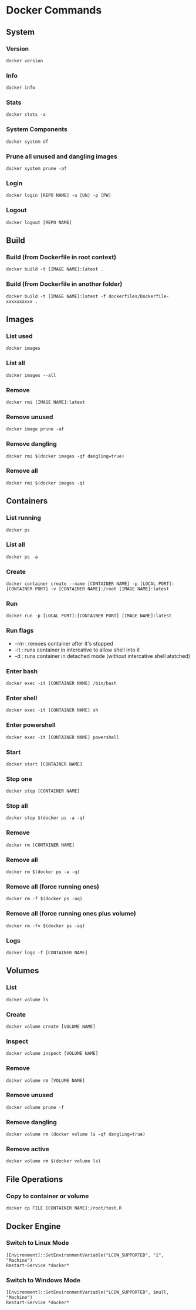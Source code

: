 # Docker Commands
## System
### Version
```
docker version
```
### Info
```
docker info
```
### Stats
```
docker stats -a
```
### System Components
```
docker system df
```
### Prune all unused and dangling images
```
docker system prune -af
```
### Login
```
docker login [REPO NAME] -u [UN] -p [PW]
```
### Logout
```
docker logout [REPO NAME]
```
## Build
### Build (from Dockerfile in root context)
```
docker build -t [IMAGE NAME]:latest .
```
### Build (from Dockerfile in another folder)
```
docker build -t [IMAGE NAME]:latest -f dockerfiles/Dockerfile-xxxxxxxxxx .
```
## Images
### List used
```
docker images 
```
### List all
```
docker images --all
```
### Remove
```
docker rmi [IMAGE NAME]:latest
```
### Remove unused
```
docker image prune -af
```
### Remove dangling
```
docker rmi $(docker images -qf dangling=true)
```
### Remove all
```
docker rmi $(docker images -q)
```
## Containers
### List running
```
docker ps
```
### List all
```
docker ps -a
```
### Create
```
docker container create --name [CONTAINER NAME] -p [LOCAL PORT]:[CONTAINER PORT] -v [CONTAINER NAME]:/root [IMAGE NAME]:latest
```
### Run
```
docker run -p [LOCAL PORT]:[CONTAINER PORT] [IMAGE NAME]:latest
```
### Run flags
- -rm : remoes container after it's stopped
- -it : runs container in intercative to allow shell into it
- -d : runs container in detached mode (without intercative shell atatched)
### Enter bash
```
docker exec -it [CONTAINER NAME] /bin/bash
```
### Enter shell
```
docker exec -it [CONTAINER NAME] sh
```
### Enter powershell
```
docker exec -it [CONTAINER NAME] powershell
```
### Start
```
docker start [CONTAINER NAME]
```
### Stop one
```
docker stop [CONTAINER NAME]
```
### Stop all
```
docker stop $(docker ps -a -q)
```
### Remove
```
docker rm [CONTAINER NAME]
```
### Remove all
```
docker rm $(docker ps -a -q)
```
### Remove all (force running ones)
```
docker rm -f $(docker ps -aq)
```
### Remove all (force running ones plus volume)
```
docker rm -fv $(docker ps -aq)
```
### Logs
```
docker logs -f [CONTAINER NAME]
```
## Volumes
### List
```
docker volume ls
```
### Create
```
docker volume create [VOLUME NAME]
```
### Inspect
```
docker volume inspect [VOLUME NAME]
```
### Remove
```
docker volume rm [VOLUME NAME]
```
### Remove unused
```
docker volume prune -f
```
### Remove dangling
```
docker volume rm (docker volume ls -qf dangling=true)
```
### Remove active
```
docker volume rm $(docker volume ls)
```
## File Operations
### Copy to container or volume
```
docker cp FILE [CONTAINER NAME]:/root/test.R
```
## Docker Engine
### Switch to Linux Mode
```
[Environment]::SetEnvironmentVariable("LCOW_SUPPORTED", "1", "Machine")
Restart-Service *docker*
```
### Switch to Windows Mode
```
[Environment]::SetEnvironmentVariable("LCOW_SUPPORTED", $null, "Machine")
Restart-Service *docker*
```